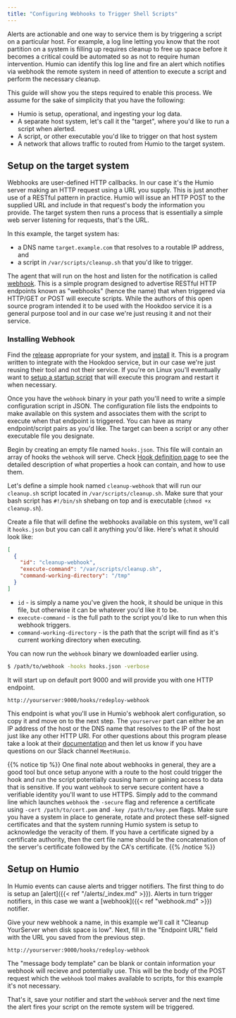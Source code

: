 ```yaml
---
title: "Configuring Webhooks to Trigger Shell Scripts"
---
```


Alerts are actionable and one way to service them is by triggering a script on a particular host.  For example, a log line letting you know that the root partition on a system is filling up requires cleanup to free up space before it becomes a critical could be automated so as not to require human intervention.  Humio can identify this log line and fire an alert which notifies via webhook the remote system in need of attention to execute a script and perform the necessary cleanup.

This guide will show you the steps required to enable this process.  We assume for the sake of simplicity that you have the following:
* Humio is setup, operational, and ingesting your log data.
* A separate host system, let's call it the "target", where you'd like to run a script when alerted.
* A script, or other executable you'd like to trigger on that host system
* A network that allows traffic to routed from Humio to the target system.

## Setup on the target system

Webhooks are user-defined HTTP callbacks.  In our case it's the Humio server making an HTTP request using a URL you supply.  This is just another use of a RESTful pattern in practice.  Humio will issue an HTTP POST to the supplied URL and include in that request's body the information you provide.  The target system then runs a process that is essentially a simple web server listening for requests, that's the URL.

In this example, the target system has:
* a DNS name `target.example.com` that resolves to a routable IP address, and
* a script in `/var/scripts/cleanup.sh` that you'd like to trigger.

The agent that will run on the host and listen for the notification is called [webhook](https://github.com/adnanh/webhook).  This is a simple program designed to advertise RESTful HTTP endpoints known as "webhooks" (hence the name) that when triggered via HTTP/GET or POST will execute scripts.  While the authors of this open source program intended it to be used with the Hookdoo service it is a general purpose tool and in our case we're just reusing it and not their service.

### Installing Webhook
Find the [release](https://github.com/adnanh/webhook/releases) appropriate for your system, and [install](https://github.com/adnanh/webhook#installation) it.  This is a program written to integrate with the Hookdoo service, but in our case we're just reusing their tool and not their service.  If you're on Linux you'll eventually want to [setup a startup script](https://www.linux.com/learn/understanding-and-using-systemd) that will execute this program and restart it when necessary.

Once you have the `webhook` binary in your path you'll need to write a simple configuration script in JSON.  The configuration file lists the endpoints to make available on this system and associates them with the script to execute when that endpoint is triggered.  You can have as many endpoint/script pairs as you'd like.  The target can been a script or any other executable file you designate.

Begin by creating an empty file named `hooks.json`.  This file will contain an array of hooks the `webhook` will serve.  Check [Hook definition page](docs/Hook-Definition.md) to see the detailed description of what properties a hook can contain, and how to use them.

Let's define a simple hook named `cleanup-webhook` that will run our `cleanup.sh` script located in `/var/scripts/cleanup.sh`.  Make sure that your bash script has `#!/bin/sh` shebang on top and is executable (`chmod +x cleanup.sh`).

Create a file that will define the webhooks available on this system, we'll call it `hooks.json` but you can call it anything you'd like.  Here's what it should look like:
```json
[
  {
    "id": "cleanup-webhook",
    "execute-command": "/var/scripts/cleanup.sh",
    "command-working-directory": "/tmp"
  }
]
```

* `id` - is simply a name you've given the hook, it should be unique in this file, but otherwise it can be whatever you'd like it to be.
* `execute-command` - is the full path to the script you'd like to run when this webhook triggers.
* `command-working-directory` - is the path that the script will find as it's current working directory when executing.

You can now run the `webhook` binary we downloaded earlier using.
```bash
$ /path/to/webhook -hooks hooks.json -verbose
```

It will start up on default port 9000 and will provide you with one HTTP endpoint.
```http
http://yourserver:9000/hooks/redeploy-webhook
```

This endpoint is what you'll use in Humio's webhook alert configuration, so copy it and move on to the next step.  The `yourserver` part can either be an IP address of the host or the DNS name that resolves to the IP of the host just like any other HTTP URI.  For other questions about this program please take a look at their [documentation](https://github.com/adnanh/webhook/wiki) and then let us know if you have questions on our Slack channel `MeetHumio`.

{{% notice tip %}}
One final note about webhooks in general, they are a good tool but once setup anyone with a route to the host could trigger the hook and run the script potentially causing harm or gaining access to data that is sensitive.  If you want `webhook` to serve secure content have a verifiable identity you'll want to use HTTPS.  Simply add to the command line which launches `webhook` the `-secure` flag and reference a certificate using `-cert /path/to/cert.pem` and `-key /path/to/key.pem` flags.  Make sure you have a system in place to generate, rotate and protect these self-signed certificates and that the system running Humio system is setup to acknowledge the veracity of them.  If you have a certificate signed by a certificate authority, then the cert file name should be the concatenation of the server's certificate followed by the CA's certificate.
{{% /notice %}}

## Setup on Humio

In Humio events can cause alerts and trigger notifiers.  The first thing to do is setup an [alert]({{< ref "/alerts/_index.md" >}}).  Alerts in turn trigger notifiers, in this case we want a [webhook]({{< ref "webhook.md" >}}) notifier.

Give your new webhook a name, in this example we'll call it "Cleanup YourServer when disk space is low".  Next, fill in the "Endpoint URL" field with the URL you saved from the previous step.
```http
http://yourserver:9000/hooks/redeploy-webhook
```

The "message body template" can be blank or contain information your webhook will recieve and potentially use.  This will be the body of the POST request which the `webhook` tool makes available to scripts, for this example it's not necessary.

That's it, save your notifier and start the `webhook` server and the next time the alert fires your script on the remote system will be triggered.
